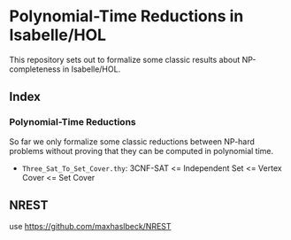 # Polynomial-Time Reductions in Isabelle/HOL
This repository sets out to formalize some classic results about NP-completeness in Isabelle/HOL.

## Index
### Polynomial-Time Reductions
So far we only formalize some classic reductions between NP-hard problems without proving
that they can be computed in polynomial time.
- `Three_Sat_To_Set_Cover.thy`: 3CNF-SAT <= Independent Set <= Vertex Cover <= Set Cover 

## NREST

use https://github.com/maxhaslbeck/NREST
